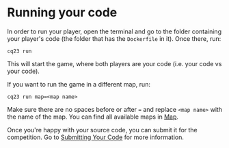 # Running your code

In order to run your player, open the terminal and go to the folder containing your player's code (the folder that has
the `Dockerfile` in it). Once there, run:

```shell
cq23 run
```

This will start the game, where both players are your code (i.e. your code vs your code).

If you want to run the game in a different map, run:

```shell
cq23 run map=<map name>
```

Make sure there are no spaces before or after `=` and replace `<map name>` with the name of the map. You can find all
available maps in [Map](../game_logic/map.md).

Once you're happy with your source code, you can submit it for the competition. Go to [Submitting Your Code](submitting_your_code.md)
for more information.